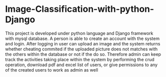 # Image-Classification-with-python-Django
This project is developed under python language and Django framework with mysql database.
A person is able to create an account with the system and login.
After logging in user can upload an image and the system returns whether cheating commited if the uploaded picture does not matches with the others within the database or not if the do so.
Therefore admin can keep track the activities taking place within the system by performing the crud operation, download pdf and excel list of users, or give permissions to any of the created users to work as admin as well
